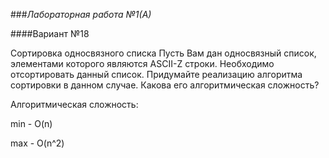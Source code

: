 ###*Лабораторная работа №1(А)*

####Вариант №18


Сортировка односвязного списка
Пусть Вам дан односвязный список, элементами которого являются ASCII-Z строки. Необходимо отсортировать данный список. Придумайте реализацию алгоритма сортировки в данном случае. Какова его алгоритмическая сложность?


Алгоритмическая сложность:


min - O(n)


max - O(n^2)